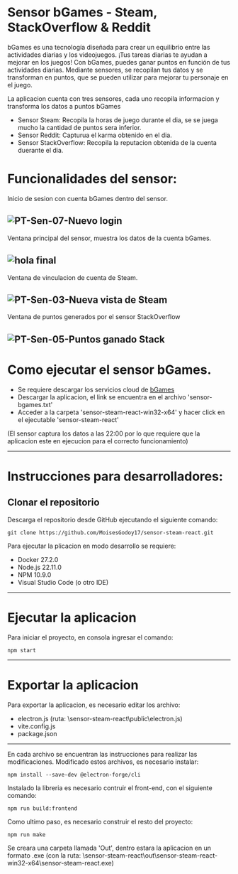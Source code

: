 # Sensor bGames - Steam, StackOverflow & Reddit

bGames es una tecnología diseñada para crear un equilibrio entre las actividades diarias y los videojuegos. ¡Tus tareas diarias te ayudan a mejorar en los juegos! Con bGames, puedes ganar puntos en función de tus actividades diarias. Mediante sensores, se recopilan tus datos y se transforman en puntos, que se pueden utilizar para mejorar tu personaje en el juego.

La aplicacion cuenta con tres sensores, cada uno recopila informacion y transforma los datos a puntos bGames
- Sensor Steam: Recopila la horas de juego durante el dia, se se juega mucho la cantidad de puntos sera inferior.
- Sensor Reddit: Capturua el karma obtenido en el dia.
- Sensor StackOverflow: Recopila la reputacion obtenida de la cuenta duerante el dia.

# Funcionalidades del sensor:

Inicio de sesion con cuenta bGames dentro del sensor.

![PT-Sen-07-Nuevo login](https://github.com/user-attachments/assets/fd27b1da-3eeb-418b-b26e-c1ec11287632)
---
Ventana principal del sensor, muestra los datos de la cuenta bGames.

![hola final](https://github.com/user-attachments/assets/7cf2d3c5-d0c8-4553-93e4-0f78ecb4d3bd)
---

Ventana de vinculacion de cuenta de Steam.

![PT-Sen-03-Nueva vista de Steam](https://github.com/user-attachments/assets/67a073f8-230a-4ed2-9a2f-0885c77f5174)
---

Ventana de puntos generados por el sensor StackOverflow

![PT-Sen-05-Puntos ganado Stack](https://github.com/user-attachments/assets/1f0487a3-4a4f-4480-b0d9-dfd633d24cc1)
---

# Como ejecutar el sensor bGames.

- Se requiere descargar los servicios cloud de [bGames](https://github.com/BlendedGames-bGames/bGames-dev-services.git)
- Descargar la aplicacion, el link se encuentra en el archivo 'sensor-bgames.txt'
- Acceder a la carpeta 'sensor-steam-react-win32-x64' y hacer click en el ejecutable 'sensor-steam-react'

(El sensor captura los datos a las 22:00 por lo que requiere que la aplicacion este en ejecucion para el correcto funcionamiento)

---

# Instrucciones para desarrolladores:
## Clonar el repositorio
Descarga el repositorio desde GitHub ejecutando el siguiente comando:

```shell
git clone https://github.com/MoisesGodoy17/sensor-steam-react.git
```

Para ejecutar la plicacion en modo desarrollo se requiere: 
- Docker 27.2.0
- Node.js 22.11.0
- NPM 10.9.0
- Visual Studio Code (o otro IDE)
---

# Ejecutar la aplicacion
Para iniciar el proyecto, en consola ingresar el comando:
```shell
npm start
```
---
# Exportar la aplicacion
Para exportar la aplicacion, es necesario editar los archivo:
- electron.js (ruta: \sensor-steam-react\public\electron.js)
- vite.config.js
- package.json
- --
En cada archivo se encuentran las instrucciones para realizar las modificaciones. Modificado estos archivos, es necesario instalar:
```shell
npm install --save-dev @electron-forge/cli
```
Instalado la libreria es necesario contruir el front-end, con el siguiente comando:
```shell
npm run build:frontend 
```
Como ultimo paso, es necesario construir el resto del proyecto:
```shell
npm run make
```
Se creara una carpeta llamada 'Out', dentro estara la aplicacion en un formato .exe (con la ruta: \sensor-steam-react\out\sensor-steam-react-win32-x64\sensor-steam-react.exe)





